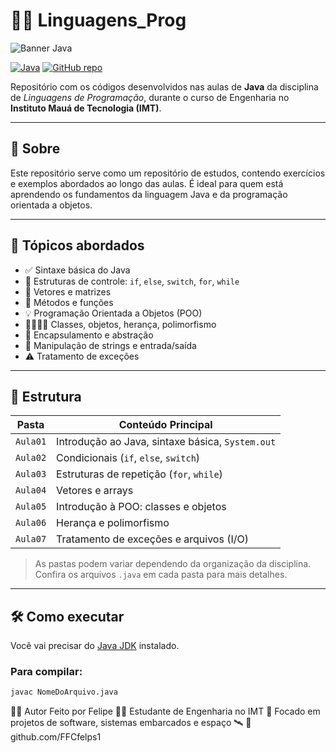 # 🧑‍💻 Linguagens_Prog

![Banner Java](https://cdn.jsdelivr.net/gh/devicons/devicon/icons/java/java-original-wordmark.svg)

[![Java](https://img.shields.io/badge/Java-ED8B00?style=for-the-badge&logo=java&logoColor=white)](https://www.java.com/)
[![GitHub repo](https://img.shields.io/badge/GitHub-FFCfelps1%2FLinguagens_Prog-181717?style=for-the-badge&logo=github)](https://github.com/FFCfelps1/Linguagens_Prog)

Repositório com os códigos desenvolvidos nas aulas de **Java** da disciplina de *Linguagens de Programação*, durante o curso de Engenharia no **Instituto Mauá de Tecnologia (IMT)**.

---

## 📘 Sobre

Este repositório serve como um repositório de estudos, contendo exercícios e exemplos abordados ao longo das aulas. É ideal para quem está aprendendo os fundamentos da linguagem Java e da programação orientada a objetos.

---

## 🧠 Tópicos abordados

- ✅ Sintaxe básica do Java  
- 🔁 Estruturas de controle: `if`, `else`, `switch`, `for`, `while`  
- 🧱 Vetores e matrizes  
- 🧰 Métodos e funções  
- 💡 Programação Orientada a Objetos (POO)  
- 👨‍👩‍👧‍👦 Classes, objetos, herança, polimorfismo  
- 🧹 Encapsulamento e abstração  
- 🧾 Manipulação de strings e entrada/saída  
- ⚠️ Tratamento de exceções  

---

## 📂 Estrutura

| Pasta       | Conteúdo Principal                               |
|-------------|--------------------------------------------------|
| `Aula01`    | Introdução ao Java, sintaxe básica, `System.out` |
| `Aula02`    | Condicionais (`if`, `else`, `switch`)            |
| `Aula03`    | Estruturas de repetição (`for`, `while`)         |
| `Aula04`    | Vetores e arrays                                  |
| `Aula05`    | Introdução à POO: classes e objetos               |
| `Aula06`    | Herança e polimorfismo                            |
| `Aula07`    | Tratamento de exceções e arquivos (I/O)           |

> As pastas podem variar dependendo da organização da disciplina. Confira os arquivos `.java` em cada pasta para mais detalhes.

---

## 🛠 Como executar

Você vai precisar do [Java JDK](https://www.oracle.com/java/technologies/javase-downloads.html) instalado.

### Para compilar:

```bash
javac NomeDoArquivo.java
```

🙋‍♂️ Autor
Feito por Felipe
👨‍🎓 Estudante de Engenharia no IMT
🚀 Focado em projetos de software, sistemas embarcados e espaço 🛰️
🔗 github.com/FFCfelps1

